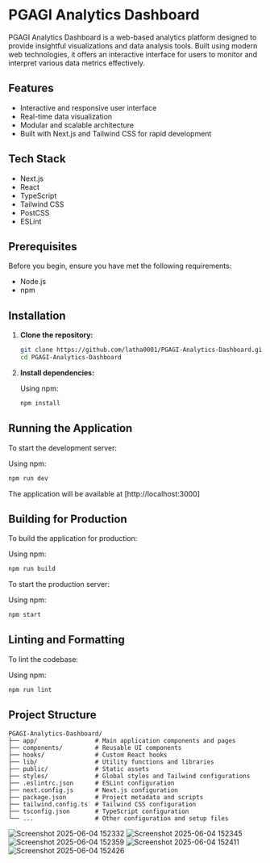 # PGAGI Analytics Dashboard

PGAGI Analytics Dashboard is a web-based analytics platform designed to provide insightful visualizations and data analysis tools. Built using modern web technologies, it offers an interactive interface for users to monitor and interpret various data metrics effectively.

## Features

* Interactive and responsive user interface
* Real-time data visualization
* Modular and scalable architecture
* Built with Next.js and Tailwind CSS for rapid development

## Tech Stack

* Next.js
* React
* TypeScript
* Tailwind CSS
* PostCSS
* ESLint

## Prerequisites

Before you begin, ensure you have met the following requirements:

* Node.js
* npm 
## Installation

1. **Clone the repository:**

   ```bash
   git clone https://github.com/latha0001/PGAGI-Analytics-Dashboard.git
   cd PGAGI-Analytics-Dashboard
   ```
2. **Install dependencies:**

   Using npm:

   ```bash
   npm install
   ```
## Running the Application

To start the development server:

Using npm:

```bash
npm run dev
```
The application will be available at [http://localhost:3000]
## Building for Production

To build the application for production:

Using npm:

```bash
npm run build
```
To start the production server:

Using npm:

```bash
npm start
```
## Linting and Formatting

To lint the codebase:

Using npm:

```bash
npm run lint
```
##  Project Structure

```
PGAGI-Analytics-Dashboard/
├── app/                # Main application components and pages
├── components/         # Reusable UI components
├── hooks/              # Custom React hooks
├── lib/                # Utility functions and libraries
├── public/             # Static assets
├── styles/             # Global styles and Tailwind configurations
├── .eslintrc.json      # ESLint configuration
├── next.config.js      # Next.js configuration
├── package.json        # Project metadata and scripts
├── tailwind.config.ts  # Tailwind CSS configuration
├── tsconfig.json       # TypeScript configuration
└── ...                 # Other configuration and setup files
```

![Screenshot 2025-06-04 152332](https://github.com/user-attachments/assets/c52b0a07-9d53-42a6-99b7-87702ba2a57a)
![Screenshot 2025-06-04 152345](https://github.com/user-attachments/assets/b249c591-5a43-452f-a482-c82149169a3b)
![Screenshot 2025-06-04 152359](https://github.com/user-attachments/assets/686c2a9d-2e0e-4350-a8a0-de09072e1fdf)
![Screenshot 2025-06-04 152411](https://github.com/user-attachments/assets/c2bcabe6-5512-4401-a25f-80a1054a1b65)
![Screenshot 2025-06-04 152426](https://github.com/user-attachments/assets/d57ba455-0aee-482a-9990-60db7c13b7eb)

